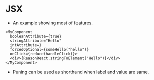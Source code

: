 # JSX

- An example showing most of features.

```
<MyComponent
  booleanAttribute={true}
  stringAttribute="Hello"
  intAttribute=1
  forcedOptional={someHello("hello")}
  onClick={reduce(handleClick)}>
  <div>{ReasonReact.stringToElement("Hello")}</div>
</MyComponent>
```

- Puning can be used as shorthand when label and value are same.
